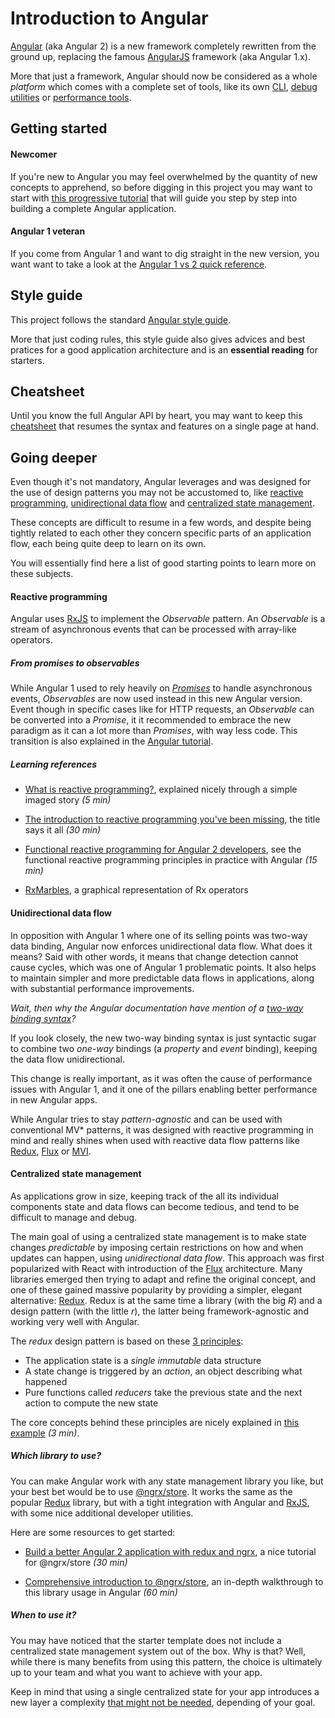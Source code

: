 # Introduction to Angular

[Angular](https://angular.io) (aka Angular 2) is a new framework completely rewritten from the ground up, replacing the
famous [AngularJS](https://angularjs.org) framework (aka Angular 1.x).

More that just a framework, Angular should now be considered as a whole *platform* which comes with a complete set of
tools, like its own [CLI](https://github.com/angular/angular-cli), [debug utilities](https://augury.angular.io) or
[performance tools](https://github.com/angular/angular/tree/master/modules/%40angular/benchpress).

## Getting started

#### Newcomer

If you're new to Angular you may feel overwhelmed by the quantity of new concepts to apprehend, so before digging in
this project you may want to start with [this progressive tutorial](https://angular.io/docs/ts/latest/tutorial/) that
will guide you step by step into building a complete Angular application.

#### Angular 1 veteran

If you come from Angular 1 and want to dig straight in the new version, you want want to take a look at the
[Angular 1 vs 2 quick reference](https://angular.io/docs/ts/latest/cookbook/a1-a2-quick-reference.html).

## Style guide

This project follows the standard [Angular style guide](https://angular.io/styleguide).

More that just coding rules, this style guide also gives advices and best pratices for a good application architecture
and is an **essential reading** for starters. 

## Cheatsheet

Until you know the full Angular API by heart, you may want to keep this
[cheatsheet](https://angular.io/docs/ts/latest/guide/cheatsheet.html) that resumes the syntax and features on a single
page at hand.

## Going deeper

Even though it's not mandatory, Angular leverages and was designed for the use of design patterns you may not be
accustomed to, like [reactive programming](#reactive-programming), [unidirectional data flow](#unidirectional-data-flow)
and [centralized state management](#centralized-state-management).

These concepts are difficult to resume in a few words, and despite being tightly related to each other they concern
specific parts of an application flow, each being quite deep to learn on its own.

You will essentially find here a list of good starting points to learn more on these subjects. 

#### Reactive programming

Angular uses [RxJS](http://reactivex.io/rxjs/) to implement the *Observable* pattern. An *Observable* is a stream of
asynchronous events that can be processed with array-like operators.

##### From promises to observables

While Angular 1 used to rely heavily on [*Promises*](https://docs.angularjs.org/api/ng/service/$q) to handle
asynchronous events, *Observables* are now used instead in this new Angular version. Event though in specific cases
like for HTTP requests, an *Observable* can be converted into a *Promise*, it it recommended to embrace the new
paradigm as it can a lot more than *Promises*, with way less code. This transition is also explained in the
[Angular tutorial](https://angular.io/docs/ts/latest/tutorial/toh-pt6.html#!#observables).

##### Learning references
 
- [What is reactive programming?](http://paulstovell.com/blog/reactive-programming), explained nicely through a simple
  imaged story *(5 min)*

- [The introduction to reactive programming you've been missing](https://gist.github.com/staltz/868e7e9bc2a7b8c1f754),
  the title says it all *(30 min)*

- [Functional reactive programming for Angular 2 developers](http://blog.angular-university.io/functional-reactive-programming-for-angular-2-developers-rxjs-and-observables/),
  see the functional reactive programming principles in practice with Angular *(15 min)*

- [RxMarbles](http://rxmarbles.com), a graphical representation of Rx operators

#### Unidirectional data flow

In opposition with Angular 1 where one of its selling points was two-way data binding, Angular now enforces
unidirectional data flow. What does it means? Said with other words, it means that change detection cannot cause cycles,
which was one of Angular 1 problematic points. It also helps to maintain simpler and more predictable data flows in
applications, along with substantial performance improvements.

*Wait, then why the Angular documentation have mention of a
[two-way binding syntax](https://angular.io/docs/ts/latest/guide/template-syntax.html#!#binding-syntax)?*

If you look closely, the new two-way binding syntax is just syntactic sugar to combine two *one-way* bindings (a
*property* and *event* binding), keeping the data flow unidirectional.

This change is really important, as it was often the cause of performance issues with Angular 1, and it one of the
pillars enabling better performance in new Angular apps.

While Angular tries to stay *pattern-agnostic* and can be used with conventional MV* patterns, it was designed with
reactive programming in mind and really shines when used with reactive data flow patterns like
[Redux](http://redux.js.org/docs/basics/DataFlow.html),
[Flux](https://facebook.github.io/flux/docs/in-depth-overview.html#content) or
[MVI](http://futurice.com/blog/reactive-mvc-and-the-virtual-dom).

#### Centralized state management

As applications grow in size, keeping track of the all its individual components state and data flows can become
tedious, and tend to be difficult to manage and debug.

The main goal of using a centralized state management is to make state changes *predictable* by imposing certain
restrictions on how and when updates can happen, using *unidirectional data flow*. This approach was first popularized
with React with introduction of the [Flux](https://facebook.github.io/flux/docs/in-depth-overview.html#content)
architecture. Many libraries emerged then trying to adapt and refine the original concept, and one of these gained
massive popularity by providing a simpler, elegant alternative: [Redux](http://redux.js.org/docs/basics/DataFlow.html).
Redux is at the same time a library (with the big *R*) and a design pattern (with the little *r*), the latter being
framework-agnostic and working very well with Angular.

The *redux* design pattern is based on these [3 principles](http://redux.js.org/docs/introduction/ThreePrinciples.html):

- The application state is a *single immutable* data structure
- A state change is triggered by an *action*, an object describing what happened
- Pure functions called *reducers* take the previous state and the next action to compute the new state

The core concepts behind these principles are nicely explained in
[this example](http://redux.js.org/docs/introduction/CoreConcepts.html) *(3 min)*.

##### Which library to use?

You can make Angular work with any state management library you like, but your best bet would be to use
[@ngrx/store](https://github.com/ngrx/store). It works the same as the popular [Redux](http://redux.js.org) library,
but with a tight integration with Angular and [RxJS](http://reactivex.io/rxjs/), with some nice additional developer
utilities.

Here are some resources to get started:

- [Build a better Angular 2 application with redux and ngrx](http://onehungrymind.com/build-better-angular-2-application-redux-ngrx/),
  a nice tutorial for @ngrx/store *(30 min)*

- [Comprehensive introduction to @ngrx/store](https://gist.github.com/btroncone/a6e4347326749f938510), an in-depth
  walkthrough to this library usage in Angular *(60 min)*

##### When to use it?

You may have noticed that the starter template does not include a centralized state management system out of the box.
Why is that? Well, while there is many benefits from using this pattern, the choice is ultimately up to your team and
what you want to achieve with your app.

Keep in mind that using a single centralized state for your app introduces a new layer a complexity
[that might not be needed](https://medium.com/@dan_abramov/you-might-not-need-redux-be46360cf367), depending of your
goal.

